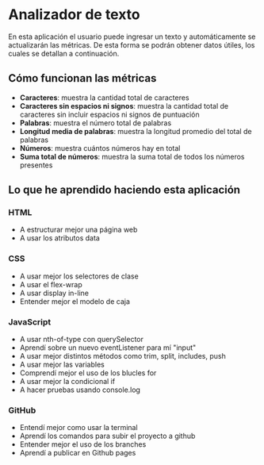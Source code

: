 # Analizador de texto

En esta aplicación el usuario puede ingresar un texto y automáticamente se actualizarán las métricas. 
De esta forma se podrán obtener datos útiles, los cuales se detallan a continuación.

## Cómo funcionan las métricas

* **Caracteres**: muestra la cantidad total de caracteres
* **Caracteres sin espacios ni signos**: muestra la cantidad total de caracteres sin incluir espacios ni signos de puntuación
* **Palabras**: muestra el número total de palabras
* **Longitud media de palabras**: muestra la longitud promedio del total de palabras
* **Números**: muestra cuántos números hay en total
* **Suma total de números**: muestra la suma total de todos los números presentes

## Lo que he aprendido haciendo esta aplicación

### HTML

* A estructurar mejor una página web
* A usar los atributos data

### CSS

* A usar mejor los selectores de clase
* A usar el flex-wrap
* A usar display in-line
* Entender mejor el modelo de caja

### JavaScript

* A usar nth-of-type con querySelector
* Aprendí sobre un nuevo eventListener para mí "input"
* A usar mejor distintos métodos como trim, split, includes, push
* A usar mejor las variables
* Comprendí mejor el uso de los blucles for
* A usar mejor la condicional if
* A hacer pruebas usando console.log

### GitHub

* Entendí mejor como usar la terminal
* Aprendí los comandos para subir el proyecto a github
* Entender mejor el uso de los branches
* Aprendí a publicar en Github pages
